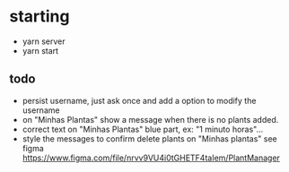 # starting
- yarn server
- yarn start


## todo
- persist username, just ask once and add a option to modify the username
- on "Minhas Plantas" show a message when there is no plants added.
- correct text on "Minhas Plantas" blue part, ex: "1 minuto horas"...
- style the messages to confirm delete plants on "Minhas plantas" see figma https://www.figma.com/file/nrvv9VU4i0tGHETF4taIem/PlantManager
